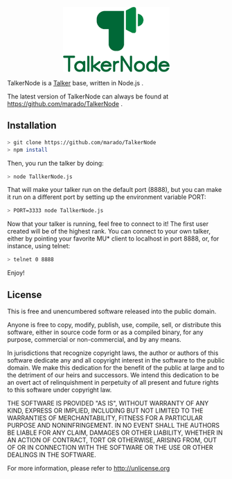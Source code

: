  <p align="center"><img src="logo/vertical.png" alt="TalkerNode" height="150px"></p>

TalkerNode is a [Talker](https://en.wikipedia.org/wiki/Talker) base, written in
Node.js .

The latest version of TalkerNode can always be found at
https://github.com/marado/TalkerNode .

## Installation

```bash
> git clone https://github.com/marado/TalkerNode
> npm install
```

Then, you run the talker by doing:
```bash
> node TallkerNode.js
```

That will make your talker run on the default port (8888), but you can
make it run on a different port by setting up the environment variable PORT:

```bash
> PORT=3333 node TallkerNode.js
```

Now that your talker is running, feel free to connect to it! The first user
created will be of the highest rank. You can connect to your own talker, either
by pointing your favorite MU* client to localhost in port 8888, or, for
instance, using telnet:

```bash
> telnet 0 8888
```

Enjoy!

## License

This is free and unencumbered software released into the public domain.

Anyone is free to copy, modify, publish, use, compile, sell, or
distribute this software, either in source code form or as a compiled
binary, for any purpose, commercial or non-commercial, and by any
means.

In jurisdictions that recognize copyright laws, the author or authors
of this software dedicate any and all copyright interest in the
software to the public domain. We make this dedication for the benefit
of the public at large and to the detriment of our heirs and
successors. We intend this dedication to be an overt act of
relinquishment in perpetuity of all present and future rights to this
software under copyright law.

THE SOFTWARE IS PROVIDED "AS IS", WITHOUT WARRANTY OF ANY KIND,
EXPRESS OR IMPLIED, INCLUDING BUT NOT LIMITED TO THE WARRANTIES OF
MERCHANTABILITY, FITNESS FOR A PARTICULAR PURPOSE AND NONINFRINGEMENT.
IN NO EVENT SHALL THE AUTHORS BE LIABLE FOR ANY CLAIM, DAMAGES OR
OTHER LIABILITY, WHETHER IN AN ACTION OF CONTRACT, TORT OR OTHERWISE,
ARISING FROM, OUT OF OR IN CONNECTION WITH THE SOFTWARE OR THE USE OR
OTHER DEALINGS IN THE SOFTWARE.

For more information, please refer to <http://unlicense.org>

